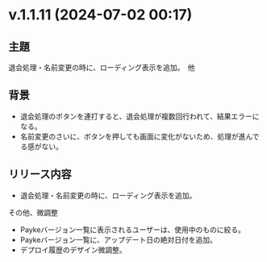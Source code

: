 # v.1.1.11 (2024-07-02 00:17)

## 主題

退会処理・名前変更の時に、ローディング表示を追加。　他

## 背景

- 退会処理のボタンを連打すると、退会処理が複数回行われて、結果エラーになる。
- 名前変更のさいに、ボタンを押しても画面に変化がないため、処理が進んでる感がない。

## リリース内容

- 退会処理・名前変更の時に、ローディング表示を追加。

その他、微調整

- Paykeバージョン一覧に表示されるユーザーは、使用中のものに絞る。
- Paykeバージョン一覧に、アップデート日の絶対日付を追加。
- デプロイ履歴のデザイン微調整。